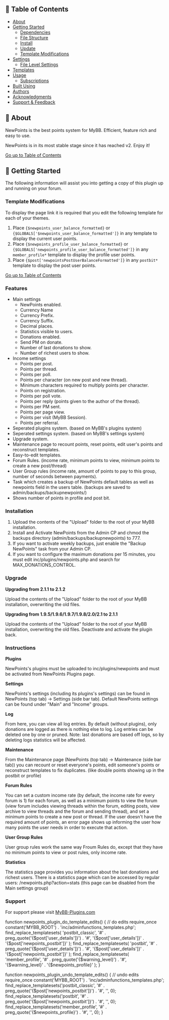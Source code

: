 ## 📜 Table of Contents <a name = "table_of_contents"></a>

- [About](#about)
- [Getting Started](#getting_started)
    - [Dependencies](#dependencies)
    - [File Structure](#file_structure)
    - [Install](#install)
    - [Update](#update)
    - [Template Modifications](#template_modifications)
- [Settings](#settings)
    - [File Level Settings](#file_level_settings)
- [Templates](#templates)
- [Usage](#usage)
    - [Subscriptions](#usage_subscriptions)
- [Built Using](#built_using)
- [Authors](#authors)
- [Acknowledgments](#acknowledgement)
- [Support & Feedback](#support)

## 🚀 About <a name = "about"></a>

NewPoints is the best points system for MyBB. Efficient, feature rich and easy to use.

NewPoints is in its most stable stage since it has reached v2. Enjoy it!

[Go up to Table of Contents](#table_of_contents)

## 📍 Getting Started <a name = "getting_started"></a>

The following information will assist you into getting a copy of this plugin up and running on your forum.

### Template Modifications <a name = "template_modifications"></a>

To display the page link it is required that you edit the following template for each of your themes.

1. Place `{$newpoints_user_balance_formatted}` or `{$GLOBALS['$newpoints_user_balance_formatted']}` in any template to
   display the current user points.
2. Place `{$newpoints_profile_user_balance_formatted}` or `{$GLOBALS['newpoints_profile_user_balance_formatted']}` in
   any `member_profile*` template to display the profile user points.
3. Place `{$post['newpointsPostUserBalanceFormatted']}` in any `postbit*` template to display the post user points.

[Go up to Table of Contents](#table_of_contents)

### Features

* Main settings
    * NewPoints enabled.
    * Currency Name
    * Currency Prefix.
    * Currency Suffix.
    * Decimal places.
    * Statistics visible to users.
    * Donations enabled.
    * Send PM on donate.
    * Number of last donations to show.
    * Number of richest users to show.
* Income settings
    * Points per post.
    * Points per thread.
    * Points per poll.
    * Points per character (on new post and new thread).
    * Minimum characters required to multiply points per character.
    * Points on registration.
    * Points per poll vote.
    * Points per reply (points given to the author of the thread).
    * Points per PM sent.
    * Points per page view.
    * Points per visit (MyBB Session).
    * Points per referral.
* Seperated plugins system. (based on MyBB's plugins system)
* Seperated settings system. (based on MyBB's settings system)
* Upgrade system.
* Maintenance page to recount points, reset points, edit user's points and reconstruct templates.
* Easy-to-edit templates.
* Forum Rules. (income rate, minimum points to view, minimum points to create a new post/thread)
* User Group rules (income rate, amount of points to pay to this group, number of seconds between payments).
* Task which creates a backup of NewPoints default tables as well as newpoints field in the users table. (backups are
  saved to admin/backups/backupnewpoints/)
* Shows number of points in profile and post bit.

### Installation

1. Upload the contents of the "Upload" folder to the root of your MyBB installation.
2. Install and Activate NewPoints from the Admin CP and chmod the backups directory (admin/backups/backupnewpoints) to
    777.
3. If you want to activate weekly backups, just enable the "Backup NewPoints" task from your Admin CP.
4. If you want to configure the maximum donations per 15 minutes, you must edit inc/plugins/newpoints.php and search for
   MAX_DONATIONS_CONTROL.

### Upgrade

**Upgrading from 2.1.1 to 2.1.2**

Upload the contents of the "Upload" folder to the root of your MyBB installation, overwriting the old files.

**Upgrading from 1.9.5/1.9.6/1.9.7/1.9.8/2.0/2.1 to 2.1.1**

Upload the contents of the "Upload" folder to the root of your MyBB installation, overwriting the old files.
Deactivate and activate the plugin back.

### Instructions

**Plugins**

NewPoints's plugins must be uploaded to inc/plugins/newpoints and must be activated from NewPoints Plugins page.

**Settings**

NewPoints's settings (including its plugins's settings) can be found in NewPoints (top tab) -> Settings (side bar tab).
Default NewPoints settings can be found under "Main" and "Income" groups.

**Log**

From here, you can view all log entries. By default (without plugins), only donations are logged as there is nothing
else to log.
Log entries can be deleted one by one or pruned.
Note: last donations are based off logs, so by deleting logs statistics will be affected.

**Maintenance**

From the Maintenance page (NewPoints (top tab) -> Maintenance (side bar tab)) you can recount or reset everyone's
points, edit someone's points or reconstruct templates to fix duplicates. (like double points showing up in the postbit
or profile)

**Forum Rules**

You can set a custom income rate (by default, the income rate for every forum is 1) for each forum, as well as a minimum
points to view the forum (view forum includes viewing threads within the forum, editing posts, view archive to view
threads and the forum and sending thread), and set a minimum points to create a new post or thread. If the user doesn't
have the required amount of points, an error page shows up informing the user how many points the user needs in order to
execute that action.

**User Group Rules**

User group rules work the same way Froum Rules do, except that they have no minimum points to view or post rules, only
income rate.

**Statistics**

The statistics page provides you information about the last donations and richest users.
There is a statistics page which can be accessed by regular users: /newpoints.php?action=stats (this page can be
disabled from the Main settings group)

### Support

For support please visit [MyBB-Plugins.com](http://forums.mybb-plugins.com/ "MyBB-Plugins.com")

function newpoints_plugin_do_template_edits()
{
// do edits
require_once constant('MYBB_ROOT') . 'inc/adminfunctions_templates.php';
find_replace_templatesets(
'postbit_classic',
'#' . preg_quote('{$post[\'user_details\']}') . '#',
'{$post[\'user_details\']}' . '{$post[\'newpoints_postbit\']}'
);
find_replace_templatesets(
'postbit',
'#' . preg_quote('{$post[\'user_details\']}') . '#',
'{$post[\'user_details\']}' . '{$post[\'newpoints_postbit\']}'
);
find_replace_templatesets(
'member_profile',
'#' . preg_quote('{$warning_level}') . '#',
'{$warning_level}' . '{$newpoints_profile}'
);
}

function newpoints_plugin_undo_template_edits()
{
// undo edits
require_once constant('MYBB_ROOT') . 'inc/adminfunctions_templates.php';
find_replace_templatesets('postbit_classic', '#' . preg_quote('{$post[\'newpoints_postbit\']}') . '#', '', 0);
find_replace_templatesets('postbit', '#' . preg_quote('{$post[\'newpoints_postbit\']}') . '#', '', 0);
find_replace_templatesets('member_profile', '#' . preg_quote('{$newpoints_profile}') . '#', '', 0);
}